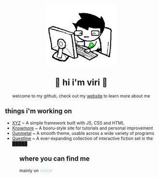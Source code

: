 <p align="center"><img src="https://github.com/v1r1/imgs-with-transparent-backgrounds/blob/master/games/gifs/john_typing.gif?raw=true" height="200"></p>
<h1 align="center">💚 hi i'm <bold>viri</bold> 💚</h1>

<p align="center">welcome to my github, check out my <a href="https://viri.space">website</a> to learn more about me</p>

<h2>things i'm working on</h2>
<ul>
  <li><a href="https://github.com/vaynwork/XYZ">XYZ</a> ~ A simple framework built with JS, CSS and HTML</li>
  <li><a href="https://github.com/vaynwork/knowmore">Knowmore</a> ~ A booru-style site for tutorials and personal improvement</li>
  <li><a href="https://github.com/vaynwork/gunmetal">Gunmetal</a> ~ A smooth theme, usable across a wide variety of programs</li>
  <li><a href="https://github.com/vaynwork/questline">Questline</a> ~ A ever-expanding collection of interactive fiction set in the █████</li>
<ul>

<h2>where you can find me</h2>
<p>mainly on <span style="color:lightblue;">twitter</span></p>
